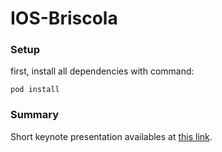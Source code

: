 # IOS-Briscola


### Setup

first, install all dependencies with command:
```
pod install
```


### Summary

Short keynote presentation availables at [this link](https://github.com/contimatteo/briscola/blob/master/Report/Relazione%20progetto%20LAM%202018-2019.pdf).
